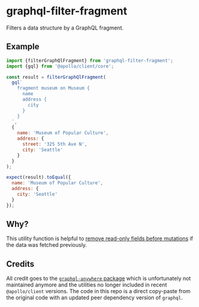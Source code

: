 # graphql-filter-fragment

Filters a data structure by a GraphQL fragment.

## Example

```js
import {filterGraphQlFragment} from 'graphql-filter-fragment';
import {gql} from '@apollo/client/core';

const result = filterGraphQlFragment(
  gql`
    fragment museum on Museum {
      name
      address {
        city
      }
    }
  `,
  {
    name: 'Museum of Popular Culture',
    address: {
      street: '325 5th Ave N',
      city: 'Seattle'
    }
  }
);

expect(result).toEqual({
  name: 'Museum of Popular Culture',
  address: {
    city: 'Seattle'
  }
});
```

## Why?

This utility function is helpful to [remove read-only fields before mutations](https://stackoverflow.com/questions/42631523/remove-read-only-fields-before-mutation-in-graphql?noredirect=1&lq=1) if the data was fetched previously.

## Credits

All credit goes to the [`graphql-anywhere` package](https://www.npmjs.com/package/graphql-anywhere) which is unfortunately not maintained anymore and the utilities no longer included in recent `@apollo/client` versions. The code in this repo is a direct copy-paste from the original code with an updated peer dependency version of `graphql`.
